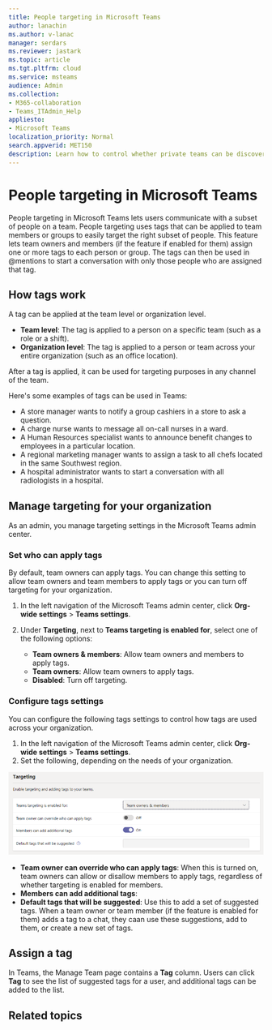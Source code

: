 ```yaml
---
title: People targeting in Microsoft Teams
author: lanachin
ms.author: v-lanac
manager: serdars
ms.reviewer: jastark
ms.topic: article
ms.tgt.pltfrm: cloud
ms.service: msteams
audience: Admin
ms.collection: 
- M365-collaboration
- Teams_ITAdmin_Help
appliesto: 
- Microsoft Teams
localization_priority: Normal
search.appverid: MET150
description: Learn how to control whether private teams can be discovered by Microsoft Teams users through suggestions in the team gallery and search results. 
---
```


# People targeting in Microsoft Teams

People targeting in Microsoft Teams lets users communicate with a subset of people on a team. People targeting uses tags that can be applied to team members or groups to easily target the right subset of people. This feature lets team owners and members (if the feature if enabled for them) assign one or more tags to each person or group. The tags can then be used in @mentions to start a conversation with only those people who are assigned that tag.

## How tags work

A tag can be applied at the team level or organization level.

- **Team level**: The tag is applied to a person on a specific team (such as a role or a shift).
- **Organization level**: The tag is applied to a person or team across your entire organization (such as an office location).

After a tag is applied, it can be used for targeting purposes in any channel of the team. 

Here's some examples of tags can be used in Teams:

 - A store manager wants to notify a group cashiers in a store to ask a question.
 - A charge nurse wants to message all on-call nurses in a ward.  
 - A Human Resources specialist wants to announce benefit changes to employees in a particular location.
 - A regional marketing manager wants to assign a task to all chefs located in the same Southwest region.
 - A hospital administrator wants to start a conversation with all radiologists in a hospital.

## Manage targeting for your organization

As an admin, you manage targeting settings in the Microsoft Teams admin center.

### Set who can apply tags

By default, team owners can apply tags. You can change this setting to allow team owners and team members to apply tags or you can turn off targeting for your organization. 

1. In the left navigation of the Microsoft Teams admin center, click **Org-wide settings** > **Teams settings**.
2. Under **Targeting**, next to **Teams targeting is enabled for**, select one of the following options:

    - **Team owners & members**: Allow team owners and members to apply tags.
    - **Team owners**: Allow team owners to apply tags.
    - **Disabled**: Turn off targeting.

### Configure tags settings

You can configure the following tags settings to control how tags are used across your organization.

1. In the left navigation of the Microsoft Teams admin center, click **Org-wide settings** > **Teams settings**.
2. Set the following, depending on the needs of your organization.

![Tags settings ](media/people-targeting-settings.png)

- **Team owner can override who can apply tags**: When this is turned on, team owners can allow or disallow members to apply tags, regardless of whether targeting is enabled for members.
- **Members can add additional tags**: 
- **Default tags that will be suggested**: Use this to add a set of suggested tags. When a team owner or team member (if the feature is enabled for them) adds a tag to a chat, they caan use these suggestions, add to them, or create a new set of tags.

## Assign a tag

In Teams, the Manage Team page contains a **Tag** column. Users can click **Tag** to see the list of suggested tags for a user, and additional tags can be added to the list. 

## Related topics
